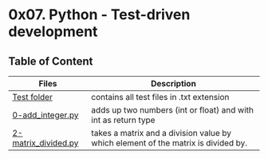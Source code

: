 # 0x07. Python - Test-driven development

## Table of Content

Files | Description
------|------------
[Test folder](./tests)| contains all test files in .txt extension
[0-add_integer.py](./0-add_integer.py) | adds up two numbers (int or float) and with int as return type
[2-matrix_divided.py](./2-matrix_divided.py) | takes a matrix and a division value by which element of the matrix is divided by.